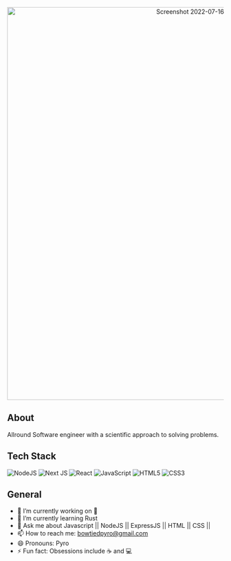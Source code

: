 

<img width="912" style="display: block; text-align: center;" alt="Screenshot 2022-07-16 at 10 27 30" src="https://user-images.githubusercontent.com/101187520/179345015-73f2ec51-3da6-4775-8e00-b0acde0bb646.png">

## About
Allround Software engineer with a scientific approach to solving problems.

## Tech Stack

![NodeJS](https://img.shields.io/badge/node.js-6DA55F?style=for-the-badge&logo=node.js&logoColor=white)
![Next JS](https://img.shields.io/badge/Next-black?style=for-the-badge&logo=next.js&logoColor=white)
![React](https://img.shields.io/badge/react-%2320232a.svg?style=for-the-badge&logo=react&logoColor=%2361DAFB)
![JavaScript](https://img.shields.io/badge/javascript-%23323330.svg?style=for-the-badge&logo=javascript&logoColor=%23F7DF1E)
![HTML5](https://img.shields.io/badge/html5-%23E34F26.svg?style=for-the-badge&logo=html5&logoColor=white)
![CSS3](https://img.shields.io/badge/css3-%231572B6.svg?style=for-the-badge&logo=css3&logoColor=white)


## General
- 🔭 I’m currently working on 🍯
- 🌱 I’m currently learning Rust
- 💬 Ask me about Javascript || NodeJS || ExpressJS || HTML || CSS || 
- 📫 How to reach me: bowtiedpyro@gmail.com
- 😄 Pronouns: Pyro
- ⚡ Fun fact: Obsessions include ☕️ and 💻

